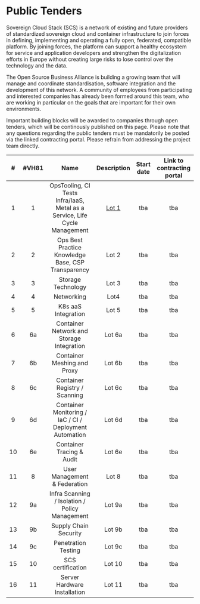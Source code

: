 # Public Tenders

Sovereign Cloud Stack (SCS) is a network of existing and future providers of standardized sovereign cloud and container infrastructure 
to join forces in defining, implementing and operating a fully open, federated, compatible platform. By joining forces, the platform 
can support a healthy ecosystem for service and application developers and strengthen the digitalization efforts in Europe without 
creating large risks to lose control over the technology and the data.

The Open Source Business Alliance is building a growing team that will manage and coordinate standardisation, software integration 
and the development of this network. A community of employees from participating and interested companies has already been formed
around this team, who are working in particular on the goals that are important for their own environments.

Important building blocks will be awarded to companies through open tenders, which will be continously published on this page. 
Please note that any questions regarding the public tenders must be mandatorily be posted via the linked contracting portal.
Please refrain from addressing the project team directly.

| #  | #VH81 | Name | Description | Start date | Link to contracting portal |
|:---:|:---:|:---:|:---:|:---:|:---:|
| 1  | 1  | OpsTooling, CI Tests Infra/IaaS, Metal as a Service, Life Cycle Management | [Lot 1](Lot1.html.en) | tba | tba |
| 2  | 2  | Ops Best Practice Knowledge Base, CSP Transparency | Lot 2 | tba | tba |
| 3  | 3  | Storage Technology | Lot 3 | tba | tba |
| 4  | 4  | Networking | Lot4 | tba | tba |
| 5  | 5  | K8s aaS Integration | Lot 5 | tba | tba |
| 6  | 6a | Container Network and Storage Integration | Lot 6a | tba | tba |
| 7  | 6b | Container Meshing and Proxy | Lot 6b | tba | tba |
| 8  | 6c | Container Registry / Scanning | Lot 6c | tba | tba |
| 9  | 6d | Container Monitoring / IaC / CI / Deployment Automation | Lot 6d | tba | tba |
| 10 | 6e | Container Tracing & Audit | Lot 6e | tba | tba |
| 11 | 8  | User Management & Federation | Lot 8 | tba | tba |
| 12 | 9a | Infra Scanning / Isolation / Policy Management | Lot 9a | tba | tba |
| 13 | 9b | Supply Chain Security | Lot 9b | tba | tba |
| 14 | 9c | Penetration Testing | Lot 9c | tba | tba |
| 15 | 10 | SCS certification | Lot 10 | tba | tba |
| 16 | 11 | Server Hardware Installation | Lot 11 | tba | tba |


